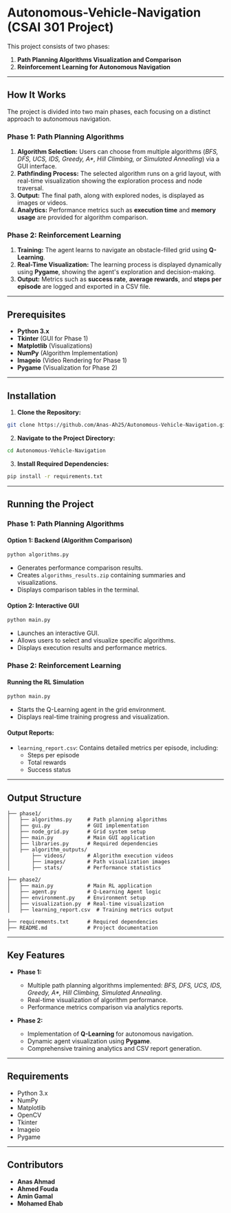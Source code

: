 # **Autonomous-Vehicle-Navigation (CSAI 301 Project)**  

This project consists of two phases:  
1. **Path Planning Algorithms Visualization and Comparison**  
2. **Reinforcement Learning for Autonomous Navigation**  

---

## **How It Works**  

The project is divided into two main phases, each focusing on a distinct approach to autonomous navigation.  

### **Phase 1: Path Planning Algorithms**  
1. **Algorithm Selection:** Users can choose from multiple algorithms (*BFS, DFS, UCS, IDS, Greedy, A\*, Hill Climbing, or Simulated Annealing*) via a GUI interface.  
2. **Pathfinding Process:** The selected algorithm runs on a grid layout, with real-time visualization showing the exploration process and node traversal.  
3. **Output:** The final path, along with explored nodes, is displayed as images or videos.  
4. **Analytics:** Performance metrics such as **execution time** and **memory usage** are provided for algorithm comparison.  

### **Phase 2: Reinforcement Learning**  
1. **Training:** The agent learns to navigate an obstacle-filled grid using **Q-Learning**.  
2. **Real-Time Visualization:** The learning process is displayed dynamically using **Pygame**, showing the agent's exploration and decision-making.  
3. **Output:** Metrics such as **success rate**, **average rewards**, and **steps per episode** are logged and exported in a CSV file.  

---

## **Prerequisites**  

- **Python 3.x**  
- **Tkinter** (GUI for Phase 1)  
- **Matplotlib** (Visualizations)  
- **NumPy** (Algorithm Implementation)  
- **Imageio** (Video Rendering for Phase 1)  
- **Pygame** (Visualization for Phase 2)  

---

## **Installation**

1. **Clone the Repository:**  
```bash
git clone https://github.com/Anas-Ah25/Autonomous-Vehicle-Navigation.git
```

2. **Navigate to the Project Directory:**  
```bash
cd Autonomous-Vehicle-Navigation
```

3. **Install Required Dependencies:**  
```bash
pip install -r requirements.txt
```

---

## **Running the Project**

### **Phase 1: Path Planning Algorithms**  

#### **Option 1: Backend (Algorithm Comparison)**  
```bash
python algorithms.py
```
- Generates performance comparison results.  
- Creates `algorithms_results.zip` containing summaries and visualizations.  
- Displays comparison tables in the terminal.  

#### **Option 2: Interactive GUI**  
```bash
python main.py
```
- Launches an interactive GUI.  
- Allows users to select and visualize specific algorithms.  
- Displays execution results and performance metrics.  

### **Phase 2: Reinforcement Learning**  

#### **Running the RL Simulation**  
```bash
python main.py
```
- Starts the Q-Learning agent in the grid environment.  
- Displays real-time training progress and visualization.  

#### **Output Reports:**  
- `learning_report.csv`: Contains detailed metrics per episode, including:  
   - Steps per episode  
   - Total rewards  
   - Success status  

---

## **Output Structure**

```
├── phase1/
│   ├── algorithms.py     # Path planning algorithms
│   ├── gui.py            # GUI implementation
│   ├── node_grid.py      # Grid system setup
│   ├── main.py           # Main GUI application
│   ├── libraries.py      # Required dependencies
│   ├── algorithm_outputs/ 
│       ├── videos/       # Algorithm execution videos
│       ├── images/       # Path visualization images
│       ├── stats/        # Performance statistics

├── phase2/
│   ├── main.py           # Main RL application
│   ├── agent.py          # Q-Learning Agent logic
│   ├── environment.py    # Environment setup
│   ├── visualization.py  # Real-time visualization
│   ├── learning_report.csv  # Training metrics output

├── requirements.txt      # Required dependencies
├── README.md             # Project documentation
```

---

## **Key Features**

- **Phase 1:**  
   - Multiple path planning algorithms implemented: *BFS, DFS, UCS, IDS, Greedy, A\*, Hill Climbing, Simulated Annealing*.  
   - Real-time visualization of algorithm performance.  
   - Performance metrics comparison via analytics reports.  

- **Phase 2:**  
   - Implementation of **Q-Learning** for autonomous navigation.  
   - Dynamic agent visualization using **Pygame**.  
   - Comprehensive training analytics and CSV report generation.  

---

## **Requirements**

- Python 3.x  
- NumPy  
- Matplotlib  
- OpenCV  
- Tkinter  
- Imageio  
- Pygame  

---

## **Contributors**

- **Anas Ahmad**  
- **Ahmed Fouda**  
- **Amin Gamal**  
- **Mohamed Ehab**  
